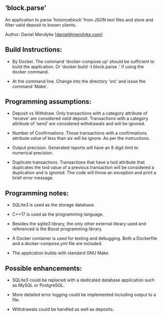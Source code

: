

‘block.parse’
-------------

An application to parse ‘listsinceblock’ from JSON text files and store
and filter valid deposit to known clients.

Author: Daniel Mendyke [daniel@mendyke.com]


Build Instructions:
-------------------

* By Docker.  The command ‘docker-compose up’ should be sufficient to
  build the application.  Or ‘docker build -t block.parse .’ if using
  the docker command.

* At the command line.  Change into the directory 'src' and issue the
  command ‘Make’.


Programming assumptions:
------------------------

* Deposit vs Withdraw.  Only transactions with a category attribute of
  ‘recieve’ are considered valid deposit.  Transactions with a category
  attribute of ‘send’ are considered withdrawals and will be ignored.

* Number of Confirmations.  Those transactions with a confirmations
  attribute value of less than six will be ignore.  As per the instructions.

* Output precision.   Generated reports will have an 8 digit limit to
  numerical precision.

* Duplicate transactions.  Transactions that have a txid attribute that
  duplicates the txid value of a previous transaction will be considered
  a duplication and is ignored.  The code will throw an exception and
  print a brief error message.


Programming notes:
------------------

* SQLite3 is used as the storage database.

* C++17 is used as the  programming language.

* Besides the sqlite3 library, the only other external library used and
  referenced is the Boost programming library.

* A Docker container is used for testing and debugging.  Both a Dockerfile
  and a docker-compose.yml file are included.

* The application builds with standard GNU Make.


Possible enhancements:
----------------------

* SQLite3 could be replaced with a dedicated database application such
  as MySQL or PostgreSQL.

* More detailed error logging could be implemented including output to a file.

* Withdrawals could be handled as well as deposits.

